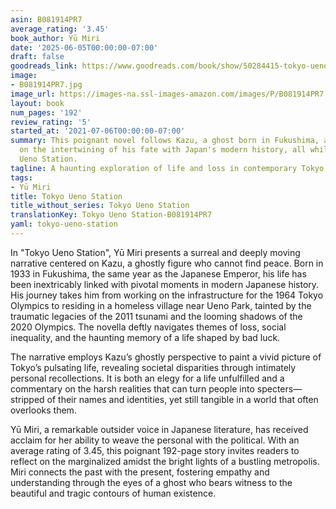 ```yaml
---
asin: B081914PR7
average_rating: '3.45'
book_author: Yū Miri
date: '2025-06-05T00:00:00-07:00'
draft: false
goodreads_link: https://www.goodreads.com/book/show/50284415-tokyo-ueno-station
image:
- B081914PR7.jpg
image_url: https://images-na.ssl-images-amazon.com/images/P/B081914PR7.01._SCLZZZZZZZ.jpg
layout: book
num_pages: '192'
review_rating: '5'
started_at: '2021-07-06T00:00:00-07:00'
summary: This poignant novel follows Kazu, a ghost born in Fukushima, as he reflects
  on the intertwining of his fate with Japan's modern history, all while haunting
  Ueno Station.
tagline: A haunting exploration of life and loss in contemporary Tokyo.
tags:
- Yū Miri
title: Tokyo Ueno Station
title_without_series: Tokyo Ueno Station
translationKey: Tokyo Ueno Station-B081914PR7
yaml: tokyo-ueno-station
---
```


In "Tokyo Ueno Station", Yū Miri presents a surreal and deeply moving narrative centered on Kazu, a ghostly figure who cannot find peace. Born in 1933 in Fukushima, the same year as the Japanese Emperor, his life has been inextricably linked with pivotal moments in modern Japanese history. His journey takes him from working on the infrastructure for the 1964 Tokyo Olympics to residing in a homeless village near Ueno Park, tainted by the traumatic legacies of the 2011 tsunami and the looming shadows of the 2020 Olympics. The novella deftly navigates themes of loss, social inequality, and the haunting memory of a life shaped by bad luck.

The narrative employs Kazu’s ghostly perspective to paint a vivid picture of Tokyo’s pulsating life, revealing societal disparities through intimately personal recollections. It is both an elegy for a life unfulfilled and a commentary on the harsh realities that can turn people into specters—stripped of their names and identities, yet still tangible in a world that often overlooks them. 

Yū Miri, a remarkable outsider voice in Japanese literature, has received acclaim for her ability to weave the personal with the political. With an average rating of 3.45, this poignant 192-page story invites readers to reflect on the marginalized amidst the bright lights of a bustling metropolis. Miri connects the past with the present, fostering empathy and understanding through the eyes of a ghost who bears witness to the beautiful and tragic contours of human existence.